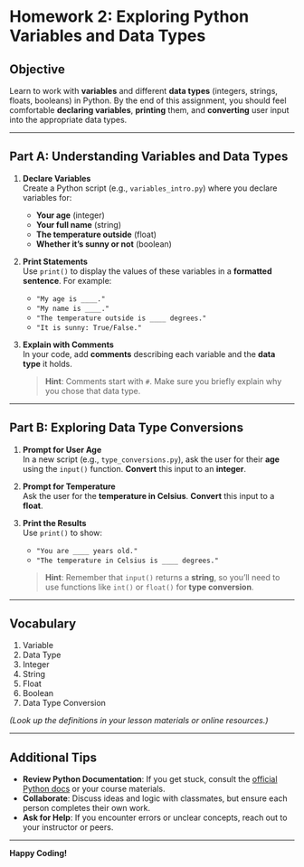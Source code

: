 # **Homework 2: Exploring Python Variables and Data Types**

## **Objective**  
Learn to work with **variables** and different **data types** (integers, strings, floats, booleans) in Python. By the end of this assignment, you should feel comfortable **declaring variables**, **printing** them, and **converting** user input into the appropriate data types.

---

## **Part A: Understanding Variables and Data Types**

1. **Declare Variables**  
   Create a Python script (e.g., `variables_intro.py`) where you declare variables for:
   - **Your age** (integer)  
   - **Your full name** (string)  
   - **The temperature outside** (float)  
   - **Whether it’s sunny or not** (boolean)

2. **Print Statements**  
   Use `print()` to display the values of these variables in a **formatted sentence**. For example:  
   - `"My age is ____."`  
   - `"My name is ____."`  
   - `"The temperature outside is ____ degrees."`  
   - `"It is sunny: True/False."`

3. **Explain with Comments**  
   In your code, add **comments** describing each variable and the **data type** it holds.  
   > **Hint**: Comments start with `#`. Make sure you briefly explain why you chose that data type.

---

## **Part B: Exploring Data Type Conversions**

1. **Prompt for User Age**  
   In a new script (e.g., `type_conversions.py`), ask the user for their **age** using the `input()` function. **Convert** this input to an **integer**.

2. **Prompt for Temperature**  
   Ask the user for the **temperature in Celsius**. **Convert** this input to a **float**.

3. **Print the Results**  
   Use `print()` to show:  
   - `"You are ____ years old."`  
   - `"The temperature in Celsius is ____ degrees."`

   > **Hint**: Remember that `input()` returns a **string**, so you’ll need to use functions like `int()` or `float()` for **type conversion**.

---

## **Vocabulary**

1. Variable  
2. Data Type  
3. Integer  
4. String  
5. Float  
6. Boolean  
7. Data Type Conversion  

*(Look up the definitions in your lesson materials or online resources.)*

---

## **Additional Tips**

- **Review Python Documentation**: If you get stuck, consult the [official Python docs](https://docs.python.org/3/) or your course materials.  
- **Collaborate**: Discuss ideas and logic with classmates, but ensure each person completes their own work.  
- **Ask for Help**: If you encounter errors or unclear concepts, reach out to your instructor or peers.

---

**Happy Coding!**  